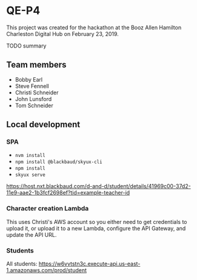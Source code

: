 # QE-P4

This project was created for the hackathon at the Booz Allen Hamilton Charleston Digital Hub on February 23, 2019.

TODO summary

## Team members

* Bobby Earl
* Steve Fennell
* Christi Schneider
* John Lunsford
* Tom Schneider

## Local development

### SPA

* `nvm install`
* `npm install @blackbaud/skyux-cli`
* `npm install`
* `skyux serve`

https://host.nxt.blackbaud.com/d-and-d/student/details/41969c00-37d2-11e9-aae2-1b3fcf2698ef?tid=example-teacher-id

### Character creation Lambda

This uses Christi's AWS account so you either need to get credentials to upload it, or upload it to a new Lambda, configure the API Gateway, and update the API URL.

### Students

All students: https://w6vvtstn3c.execute-api.us-east-1.amazonaws.com/prod/student